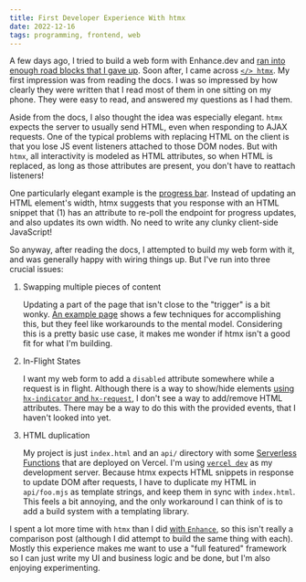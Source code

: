 ```yaml
---
title: First Developer Experience With htmx
date: 2022-12-16
tags: programming, frontend, web
---
```


A few days ago, I tried to build a web form with Enhance.dev and
[ran into enough road blocks that I gave up][1]. Soon after, I came across [`</> htmx`][2].
My first impression was from reading the docs. I was so impressed by how clearly they were written
that I read most of them in one sitting on my phone. They were easy to read, and answered my questions
as I had them.

Aside from the docs, I also thought the idea was especially elegant. `htmx` expects the server
to usually send HTML, even when responding to AJAX requests. One of the typical problems with
replacing HTML on the client is that you lose JS event listeners attached to those DOM nodes.
But with `htmx`, all interactivity is modeled as HTML attributes, so when HTML is replaced, as
long as those attributes are present, you don't have to reattach listeners!

One particularly elegant example is the [progress bar](https://htmx.org/examples/progress-bar/).
Instead of updating an HTML element's width, htmx suggests that you response with an HTML snippet
that (1) has an attribute to re-poll the endpoint for progress updates, and also updates its own width.
No need to write any clunky client-side JavaScript!

So anyway, after reading the docs, I attempted to build my web form with it, and was generally
happy with wiring things up. But I've run into three crucial issues:

1. Swapping multiple pieces of content

   Updating a part of the page that isn't close to the "trigger" is a bit wonky. [An example page][3]
   shows a few techniques for accomplishing this, but they feel like workarounds to the mental model.
   Considering this is a pretty basic use case, it makes me wonder if htmx isn't a good fit for what
   I'm building.

2. In-Flight States

    I want my web form to add a `disabled` attribute somewhere while a request is in flight.
    Although there is a way to show/hide elements [using `hx-indicator` and `hx-request`][4],
    I don't see a way to add/remove HTML attributes. There may be a way to do this with the
    provided events, that I haven't looked into yet.

3. HTML duplication

    My project is just `index.html` and an `api/` directory with some [Serverless Functions][5]
    that are deployed on Vercel. I'm using [`vercel dev`][6] as my development server.
    Because htmx expects HTML snippets in response to update DOM after requests, I have to duplicate
    my HTML in `api/foo.mjs` as template strings, and keep them in sync with `index.html`.
    This feels a bit annoying, and the only workaround I can think of is to add a build system with
    a templating library.

I spent a lot more time with `htmx` than I did [with `Enhance`][1], so this isn't really a
comparison post (although I did attempt to build the same thing with each). Mostly this experience
makes me want to use a "full featured" framework so I can just write my UI and business logic and
be done, but I'm also enjoying experimenting.


[1]: /blog/2022/12/one-hour-with-enhance/
[2]: https://htmx.org/
[3]: https://htmx.org/examples/update-other-content/
[4]: https://htmx.org/docs/#indicators
[5]: https://vercel.com/docs/concepts/functions/serverless-functions
[6]: https://vercel.com/docs/cli/dev

